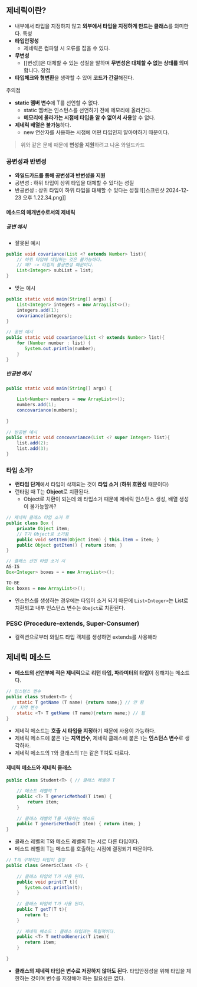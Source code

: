 ## 제네릭이란?
- 내부에서 타입을 지정하지 않고 **외부에서 타입을 지정하게 만드는 클래스**를 의미한다.
특성
- **타입안정성**
	- 제네릭은 컴파일 시 오류를 잡을 수 있다.
- **무변성**
	- [[변성]]은 대체할 수 있는 성질을 말하며 **무변성은 대체할 수 없는 상태를 의미**합니다.
장점
- **타입체크와 형변환**을 생략할 수 있어 **코드가 간결**해진다.

주의점
- **static 멤버 변수**에 T를 선언할 수 없다.
	- static 멤버는 인스턴스를 선언하기 전에 메모리에 올라간다.
	- **메모리에 올라가는 시점에 타입을 알 수 없어서 사용**할 수 없다.
- **제네릭 배열은 불가능**하다.
	- new 연산자를 사용하는 시점에 어떤 타입인지 알아야하기 때문이다.

>위와 같은 문제 때문에 **변성을 지원**하려고 나온 와일드카드


### 공변성과 반변성
- **와일드카드를 통해 공변성과 반변성을 지원**
- 공변성 : 하위 타입이 상위 타입을 대체할 수 있다는 성질
- 반공변성 : 상위 타입이 하위 타입을 대체할 수 있다는 성질
![[스크린샷 2024-12-23 오후 1.22.34.png]]
#### 메소드의 매개변수로서의 제네릭

##### 공변 예시
- 잘못된 예시
```java
public void covariance(List <? extends Number> list){  
    // 하위 타입에 대입하는 것은 불가능하다.  
    // 왜? -> 타입의 불공변성 때문이다.  
    List<Integer> subList = list;  
}
```

- 맞는 예시
```java
public static void main(String[] args) {  
    List<Integer> integers = new ArrayList<>();  
    integers.add(1);  
    covariance(integers);  
}  
  
// 공변 예시  
public static void covariance(List <? extends Number> list){  
    for (Number number : list) {  
       System.out.println(number);  
    }  
}
```
##### 반공변 예시

```java
public static void main(String[] args) {  
  
    List<Number> numbers = new ArrayList<>();  
    numbers.add(1);  
    concovariance(numbers);  
  
}  
  
// 반공변 예시  
public static void concovariance(List <? super Integer> list){  
    list.add(2);  
    list.add(3);  
}
```

### 타입 소거?
- **런타임 단계**에서 타입이 삭제되는 것이 **타입 소거** (**하위 호환성** 때문이다)
- 런타임 때 T는 **Object**로 치환된다.
	- Object로 치환이 되는데 왜 타입소거 때문에 제네릭 인스턴스 생성, 배열 생성이 불가능할까?
```java
// 제네릭 클래스 타입 소거 후
public class Box { 
	private Object item; 
	// T가 Object로 소거됨 
	public void setItem(Object item) { this.item = item; } 
	public Object getItem() { return item; } 
}

// 클래스 선언 타입 소거 시
AS-IS
Box<Integer> boxes = = new ArrayList<>();  

TO-BE
Box boxes = new ArrayList<>();
```
- 인스턴스를 생성하는 경우에는 타입이 소거 되기 때문에 `List<Integer>`는 List로 치환되고 내부 인스턴스 변수는 `Obejct`로 치환된다.

### PESC (Procedure-extends, Super-Consumer)
- 컬렉션으로부터 와일드 타입 객체를 생성하면 extends를 사용해라

## 제네릭 메소드
- **메소드의 선언부에 적은 제네릭**으로 **리턴 타입, 파라미터의 타입**이 정해지는 메소드다.

```java
// 인스턴스 변수
public class Student<T> {
	static T getName (T name) {return name;} // 안 됨
  // 지역 변수
	static <T> T getName (T name){return name;} // 됨
}
```

- 제네릭 메소드는 **호출 시 타입을 지정**하기 때문에 사용이 가능하다.
- 제네릭 메소드에 붙은 `T`는 **지역변수**, 제네릭 클래스에 붙은 `T`는 **인스턴스 변수**로 생각하자.
- 제네릭 메소드의 `T`와 클래스의 `T`는 같은 T여도 다르다.

#### 제네릭 메소드와 제네릭 클래스

```java
public class Student<T> { // 클래스 레벨의 T

	// 메소드 레벨의 T
	public <T> T genericMethod(T item) { 
        return item;
    }
    
	// 클래스 레벨의 T를 사용하는 메소드 
	public T genericMethod(T item) { return item; }
}
```

- 클래스 레벨의 T와 메소드 레벨의 T는 서로 다른 타입이다.
- 메소드 레벨의 T는 메소드를 호출하는 시점에 결정되기 때문이다.

```java
// T의 구체적인 타입이 결정  
public class GenericClass <T> {  
  
    // 클래스 타입의 T가 사용 된다.  
    public void print(T t){  
       System.out.println(t);  
    }  
  
    // 클래스 타입의 T가 사용 된다.  
    public T getT(T t){  
       return t;
    }  
  
    // 제네릭 메소드 : 클래스 타입과는 독립적이다.  
    public <T> T methodGeneric(T item){  
       return item;
    }  
  
}
```

- **클래스의 제네릭 타입은 변수로 저장하지 않아도 된다**. 타입안정성을 위해 타입을 제한하는 것이며 변수를 저장해야 하는 필요성은 없다.